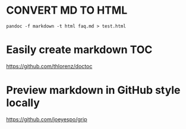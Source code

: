 # CONVERT MD TO HTML

`pandoc -f markdown -t html faq.md > test.html`


# Easily create markdown TOC
https://github.com/thlorenz/doctoc

# Preview markdown in GitHub style locally
https://github.com/joeyespo/grip
